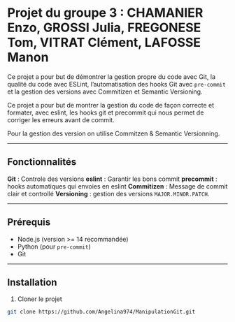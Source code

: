 # Projet du groupe 3 : CHAMANIER Enzo, GROSSI Julia, FREGONESE Tom, VITRAT Clément, LAFOSSE Manon

Ce projet a pour but de démontrer la gestion propre du code avec Git, la qualité du code avec ESLint, l’automatisation des hooks Git avec `pre-commit` et la gestion des versions avec Commitizen et Semantic Versioning.

Ce projet a pour but de montrer la gestion du code de façon correcte et formater, avec eslint, les hooks git et precommit qui nous permet de corriger les erreurs avant de commit. 

Pour la gestion des version on utilise Commitzen & Semantic Versionning.

***

## Fonctionnalités

 **Git** : Controle des versions
 **eslint** : Garantir les bons commit
 **precommit** : hooks automatiques qui envoies en eslint
 **Commitizen** : Message de commit clair et controllé
 **Versioning** : gestion des versions `MAJOR.MINOR.PATCH`.

***

## Prérequis

- Node.js (version >= 14 recommandée)
- Python (pour `pre-commit`)
- Git

***

## Installation

1. Cloner le projet
```bash
git clone https://github.com/Angelina974/ManipulationGit.git
